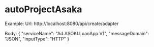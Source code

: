 # autoProjectAsaka

Example:
Url:
http://localhost:8080/api/create/adapter 

Body: 
{
    "serviceName": "Ad.ASOKI.LoanApp.V1",
    "messageDomain": "JSON",
    "inputType": "HTTP"
}
